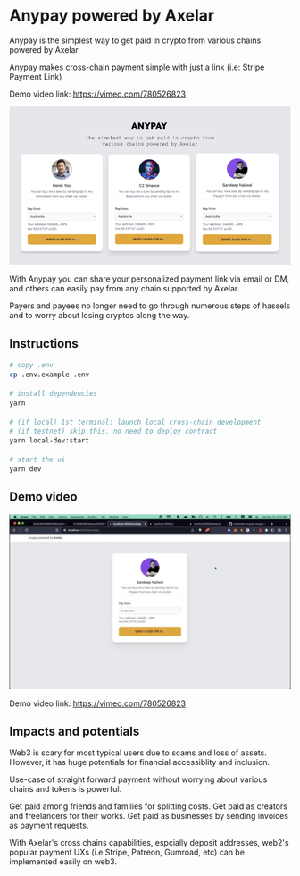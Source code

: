 # Anypay powered by Axelar
Anypay is the simplest way to get paid in crypto from various chains powered by Axelar

Anypay makes cross-chain payment simple with just a link (i.e: Stripe Payment Link)

Demo video link: https://vimeo.com/780526823

![anypay payment forms](/public/assets/anypay-main.png)

With Anypay you can share your personalized payment link via email or DM, and others can easily pay from any chain supported by Axelar.

Payers and payees no longer need to go through numerous steps of hassels and to worry about losing cryptos along the way.

## Instructions

```sh
# copy .env
cp .env.example .env

# install dependencies
yarn

# (if local) 1st terminal: launch local cross-chain development
# (if testnet) skip this, no need to deploy contract
yarn local-dev:start

# start the ui
yarn dev
```

## Demo video

[![Watch the video](/public/assets/anypay-video-screenshot.png)](https://vimeo.com/780526823)

Demo video link: https://vimeo.com/780526823

## Impacts and potentials

Web3 is scary for most typical users due to scams and loss of assets.
However, it has huge potentials for financial accessiblity and inclusion.

Use-case of straight forward payment without worrying about various chains and tokens is powerful.

Get paid among friends and families for splitting costs.
Get paid as creators and freelancers for their works.
Get paid as businesses by sending invoices as payment requests.

With Axelar's cross chains capabilities, espcially deposit addresses,
web2's popular payment UXs (i.e Stripe, Patreon, Gumroad, etc) can be implemented easily on web3.
